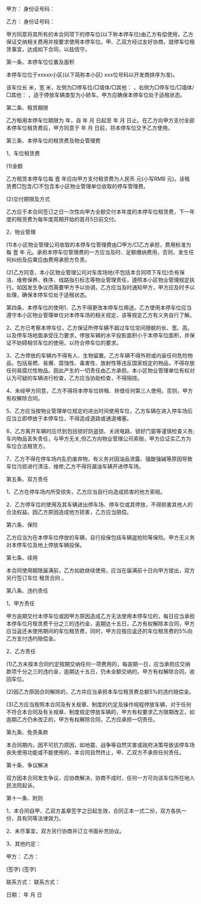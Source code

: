 
 


甲方： 身份证号码：


乙方： 身份证号码：


甲方同意将其所有的本合同项下的停车位(以下称本停车位)由乙方有偿使用，乙方保证交纳相关费用并按要求使用本停车位。甲、乙双方经过友好协商，就停车位租赁事宜，达成如下合同，以兹信守。


第一条、本停车位位置及面积


本停车位位于xxxxx小区(以下简称本小区) xxx位号码以开发商排序为准)。


该车位长 米，宽 米，左侧为□停车位/□墙体/□其他： ，右侧为□停车位/□墙体/□其他： ，适于停放车辆类型为小轿车。甲方应确保本停车位处于适租状态。


第二条、租赁期限


乙方租用本停车位期限为 年，自 年 月 日起至 年 月 日止。在乙方向甲方支付全部本停车位租赁费后，甲方同意于 年 月 日前，将本停车位交予乙方使用。


第三条、本停车位的租赁费及物业管理费


1、车位租赁费


(1)金额


乙方租赁本停车位每 壹 年应向甲方支付租赁费为人民币 元(小写RMB 元)。该租赁费□包含/□不包含本小区物业管理单位收取的停车管理费。


(2)交付期限及方式


乙方应于本合同签订之日一次性向甲方全额交付本年度的本停车位租赁费，下一年度的租赁费为每年度周期开始的首月5日前交付。


2、物业管理


(1)本小区物业管理公司收取的本停车位管理费由□甲方/□乙方承担，费用标准为每 壹 年 元。承担本停车位管理费的一方应当及时、足额缴纳费用，否则，发生任何纠纷及后果应由费用承担方负责。


(2)乙方同意，本小区物业管理公司对车库场地(不包括本合同项下车位)负有保洁、维修保养、秩序、线路指引标志等物业管理责任，遵照本小区物业管理规定执行。如因发生争议而需要甲方予以协调，乙方应当及时通知甲方，甲方应及时予以处理，确保本停车位处于适租状态。


第四条、本停车位的使用1、乙方不得更改本停车位用途。乙方使用本停车位应当遵守本小区物业管理单位对本停车场的相关规定，该等规定乙方有义务自行了解。


2、乙方已考察本停车位，乙方保证所停车辆不超过车位空间限额的长、宽、高，以及停车场地面承受压力要求，停放车辆的水平投影面积小于本停车位面积，并保证不妨碍相邻车位的使用，以符合停车位的要求。


3、乙方停放的车辆内不得有人、生物留置。乙方车辆不得外附或内装任何危险物品，包括易燃、易爆、腐蚀性、毒害性、放射性等违反国家规定的物品，不得存放任何易腐烂性物品。因此产生的一切责任由乙方承担。本小区物业管理单位有权对认为可疑的车辆进行检查，乙方应当协助检查，不得阻挠。


4、未经甲方同意，乙方不得将本停车位转租、转借任何第三人使用。否则，甲方有权解除合同。


5、乙方应当按物业管理单位规定的进出时间使用车位，乙方车辆在进入停车场后应当立即停放于本停车位，不得造成道路或通道堵塞。


6、乙方离开车辆时应尽到包括锁好防盗锁、关闭电路、锁好门窗等谨慎检查义务;车内物品丢失责任，与甲方无关;但乙方向物业管理公司索赔，甲方应证实乙方为车位合法租赁方。


7、乙方不得在停车场内乱扔废弃物，有义务对因油品泄露、强酸强碱等原因导致车位污损进行清洁、维修;乙方不得将漏油车辆开进停车场。


第五条、双方责任


1、乙方在停车场内所受损失，乙方应当自行向造成损害的他方索赔。


2、乙方停车位的使用及其车辆进出停车场、停车位或其停放，不得损害其他人的合法权益。因乙方原因造成他方损害，乙方应当赔偿。


第六条、保险


乙方应当为在本停车位停放的车辆，自行投保包括车辆盗抢险等保险。甲方无义务对本停车位及地上停放车辆投保。


第七条、续用


本合同使用期限届满前，乙方如欲继续使用，应当在届满前十日向甲方提出，双方另行签订车位
租赁合同
。


第八条、违约责任


1、甲方责任


甲方逾期交付本停车位或因甲方原因造成乙方无法使用本停车位的，每日应当承担本停车位月租赁费千分之三的违约金，逾期达十五日，乙方有权解除本合同，甲方应当返还未使用期间的车位租赁费，同时，甲方应按应返还的车位租赁费的5%向乙方支付违约赔偿金。


2、乙方责任


(1)乙方未按本合同约定按期交纳任何一项费用的，每逾期一日，应当承担应交纳款项千分之三的违约金，逾期达十五日，仍未全额交纳的，甲方有权解除合同，收回车位。


(2)因乙方原因合同解除的，乙方并应当承担本车位租赁费总额5%的违约赔偿金。


(3)乙方应当按照本合同及有关规章、制度的约定及操作规程停放车辆，对于任何不符合本合同及有关规章、制度规定停放车辆的，甲方有权要求乙方限期改正，如逾期乙方仍未改正的，甲方有权解除合同，乙方应承担一切责任。


第九条、免责条款


本合同期内，因不可抗力原因，如地震、战争等自然灾害或政府决策导致该停车场丧失使用功能或不能使用的，本合同自然终止，甲、乙双方不承担任何责任。


第十条、争议解决


双方因本合同发生争议，应协商解决，协商不成时，任何一方可向该车位所在地人民法院起诉。


第十一条、附则


1、本合同自甲、乙双方盖章签字之日起生效，合同正本一式二份，双方各执一份，具有同等法律效力。


2、未尽事宜，双方另行协商并订立书面补充协议。


3、其他约定： 



甲方： 乙方：


(签字) (签字)


联系方式： 联系方式：


日期： 年 月 日
 


 

 
 
 
 
 
  


  
 

  


  


  
 
 
 
 

